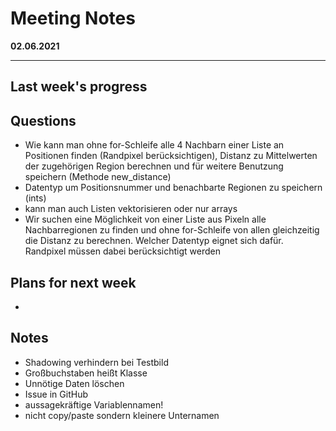 # Meeting Notes
**02.06.2021**

---

## Last week's progress


## Questions


- Wie kann man ohne for-Schleife alle 4 Nachbarn einer Liste an Positionen finden (Randpixel berücksichtigen), Distanz zu Mittelwerten der zugehörigen Region berechnen und für weitere Benutzung speichern (Methode new_distance) 
- Datentyp um Positionsnummer und benachbarte Regionen zu speichern (ints)
- kann man auch Listen vektorisieren oder nur arrays
- Wir suchen eine Möglichkeit von einer Liste aus Pixeln alle Nachbarregionen zu finden und ohne for-Schleife von allen gleichzeitig die Distanz zu berechnen. Welcher Datentyp eignet sich dafür. Randpixel müssen dabei berücksichtigt werden

## Plans for next week
-
## Notes
- Shadowing verhindern bei Testbild
- Großbuchstaben heißt Klasse
- Unnötige Daten löschen
- Issue in GitHub
- aussagekräftige Variablennamen!
- nicht copy/paste sondern kleinere Unternamen